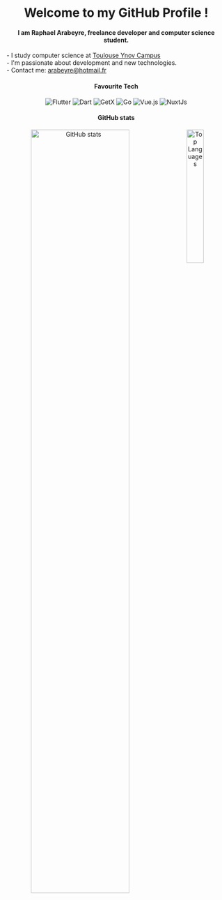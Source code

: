 <h1 align="center"> Welcome to my GitHub Profile !</h1>

<h4 align="center">
<strong>I am Raphael Arabeyre, freelance developer and computer science student.</strong><br>
</h4>
<p>
- I study computer science at <a href="https://ynov-toulouse.com">Toulouse Ynov Campus</a><br>
- I'm passionate about development and new technologies.<br>
- Contact me: <a href="mailto: arabeyre@hotmail.com">arabeyre@hotmail.fr</a><br>
</p>


<h4 align="center">  Favourite Tech </h4>
<div align="center">
<img alt="Flutter" src="https://img.shields.io/badge/-Flutter-fff?style=flat-square&logo=flutter&logoColor=000">
<img alt="Dart" src="https://img.shields.io/badge/-Dart-fff?style=flat-square&logo=dart&logoColor=000">
<img alt="GetX" src="https://img.shields.io/badge/-GetX-fff?style=flat-square&logo=GetX&logoColor=000">
<img alt="Go" src="https://img.shields.io/badge/-Go-fff?style=flat-square&logo=Go&logoColor=000">
<img alt="Vue.js" src="https://img.shields.io/badge/-Vue.js-fff?style=flat-square&logo=Vue.js&logoColor=000">
<img alt="NuxtJs" src="https://img.shields.io/badge/-NuxtJs-fff?style=flat-square&logo=Nuxt.Js&logoColor=000">
</div>


<h4 align="center">  GitHub stats </h4>
<div align="center">
    <img alt="GitHub stats"  width="67%" align="left" src="https://github-readme-stats.vercel.app/api?username=RaphaelArabeyre&show_icons=true&count_private=true&theme=graywhite"/>
    <img alt="Top Languages" width=28%" align="right" src="https://github-readme-stats.vercel.app/api/top-langs/?username=RaphaelArabeyre&layout=compact)](https://github.com/anuraghazra/github-readme-stats&theme=graywhite"/>
</div>
